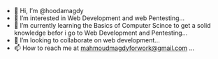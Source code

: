- 👋 Hi, I’m @hoodamagdy
- 👀 I’m interested in Web Development and web Pentesting...
- 🌱 I’m currently learning the Basics of Computer Scince to get a solid knowledge befor i go to Web Development and Pentesting...
- 💞️ I’m looking to collaborate on web development...
- 📫 How to reach me at mahmoudmagdyforwork@gmail.com ...

<!---
hoodamagdy/hoodamagdy is a ✨ special ✨ repository because its `README.md` (this file) appears on your GitHub profile.
You can click the Preview link to take a look at your changes.
--->
